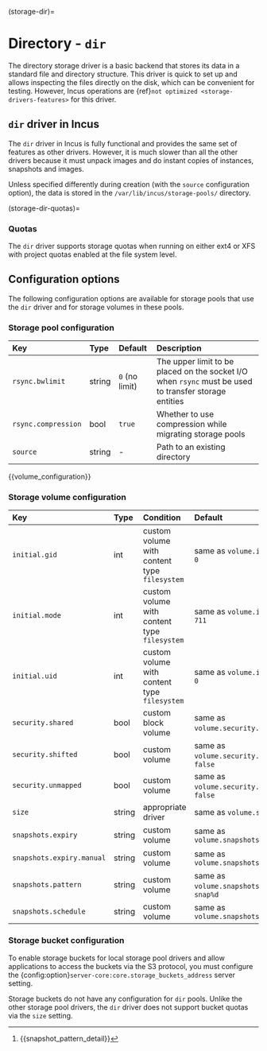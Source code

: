 (storage-dir)=
# Directory - `dir`

The directory storage driver is a basic backend that stores its data in a standard file and directory structure.
This driver is quick to set up and allows inspecting the files directly on the disk, which can be convenient for testing.
However, Incus operations are {ref}`not optimized <storage-drivers-features>` for this driver.

## `dir` driver in Incus

The `dir` driver in Incus is fully functional and provides the same set of features as other drivers.
However, it is much slower than all the other drivers because it must unpack images and do instant copies of instances, snapshots and images.

Unless specified differently during creation (with the `source` configuration option), the data is stored in the `/var/lib/incus/storage-pools/` directory.

(storage-dir-quotas)=
### Quotas

<!-- Include start dir quotas -->
The `dir` driver supports storage quotas when running on either ext4 or XFS with project quotas enabled at the file system level.
<!-- Include end dir quotas -->

## Configuration options

The following configuration options are available for storage pools that use the `dir` driver and for storage volumes in these pools.

### Storage pool configuration

| Key                 | Type   | Default        | Description                                                                                           |
| :---                | :---   | :---           | :---                                                                                                  |
| `rsync.bwlimit`     | string | `0` (no limit) | The upper limit to be placed on the socket I/O when `rsync` must be used to transfer storage entities |
| `rsync.compression` | bool   | `true`         | Whether to use compression while migrating storage pools                                              |
| `source`            | string | -              | Path to an existing directory                                                                         |

{{volume_configuration}}

### Storage volume configuration

| Key                       | Type   | Condition                                    | Default                                        | Description                                         |
| :---                      | :---   | :---                                         | :---                                           | :---                                                |
| `initial.gid`             | int    | custom volume with content type `filesystem` | same as `volume.initial.uid` or `0`            | GID of the volume owner in the instance             |
| `initial.mode`            | int    | custom volume with content type `filesystem` | same as `volume.initial.mode` or `711`         | Mode  of the volume in the instance                 |
| `initial.uid`             | int    | custom volume with content type `filesystem` | same as `volume.initial.gid` or `0`            | UID of the volume owner in the instance             |
| `security.shared`         | bool   | custom block volume                          | same as `volume.security.shared` or `false`    | Enable sharing the volume across multiple instances |
| `security.shifted`        | bool   | custom volume                                | same as `volume.security.shifted` or `false`   | {{enable_ID_shifting}}                              |
| `security.unmapped`       | bool   | custom volume                                | same as `volume.security.unmapped` or `false`  | Disable ID mapping for the volume                   |
| `size`                    | string | appropriate driver                           | same as `volume.size`                          | Size/quota of the storage volume                    |
| `snapshots.expiry`        | string | custom volume                                | same as `volume.snapshots.expiry`              | {{snapshot_expiry_format}}                          |
| `snapshots.expiry.manual` | string | custom volume                                | same as `volume.snapshots.expiry.manual`       | {{snapshot_expiry_format}}                          |
| `snapshots.pattern`       | string | custom volume                                | same as `volume.snapshots.pattern` or `snap%d` | {{snapshot_pattern_format}} [^*]                    |
| `snapshots.schedule`      | string | custom volume                                | same as `volume.snapshots.schedule`            | {{snapshot_schedule_format}}                        |

[^*]: {{snapshot_pattern_detail}}

### Storage bucket configuration

To enable storage buckets for local storage pool drivers and allow applications to access the buckets via the S3 protocol, you must configure the {config:option}`server-core:core.storage_buckets_address` server setting.

Storage buckets do not have any configuration for `dir` pools.
Unlike the other storage pool drivers, the `dir` driver does not support bucket quotas via the `size` setting.
